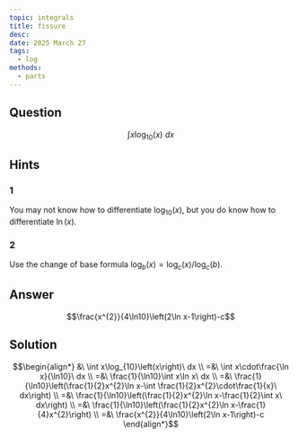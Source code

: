 ```yaml
---
topic: integrals
title: fissure
desc: 
date: 2025 March 27
tags:
  - log
methods:
  - parts
---
```



## Question
```math
\int
  x \log_{10}(x)
\ dx
```


## Hints

### 1
You may not know how to differentiate $\log_{10}(x)$, but you do know how to differentiate $\ln(x)$.

### 2
Use the change of base formula $\log_b(x) = \log_c(x) / \log_c(b)$.


## Answer
```math
\frac{x^{2}}{4\ln10}\left(2\ln x-1\right)-c
```


## Solution

```math
\begin{align*}
  &\ \int x\log_{10}\left(x\right)\ dx
  \\ =&\ \int x\cdot\frac{\ln x}{\ln10}\ dx
  \\ =&\ \frac{1}{\ln10}\int x\ln x\ dx
  \\ =&\ \frac{1}{\ln10}\left(\frac{1}{2}x^{2}\ln x-\int \frac{1}{2}x^{2}\cdot\frac{1}{x}\ dx\right)
  \\ =&\ \frac{1}{\ln10}\left(\frac{1}{2}x^{2}\ln x-\frac{1}{2}\int x\ dx\right)
  \\ =&\ \frac{1}{\ln10}\left(\frac{1}{2}x^{2}\ln x-\frac{1}{4}x^{2}\right)
  \\ =&\ \frac{x^{2}}{4\ln10}\left(2\ln x-1\right)-c
\end{align*}
```
